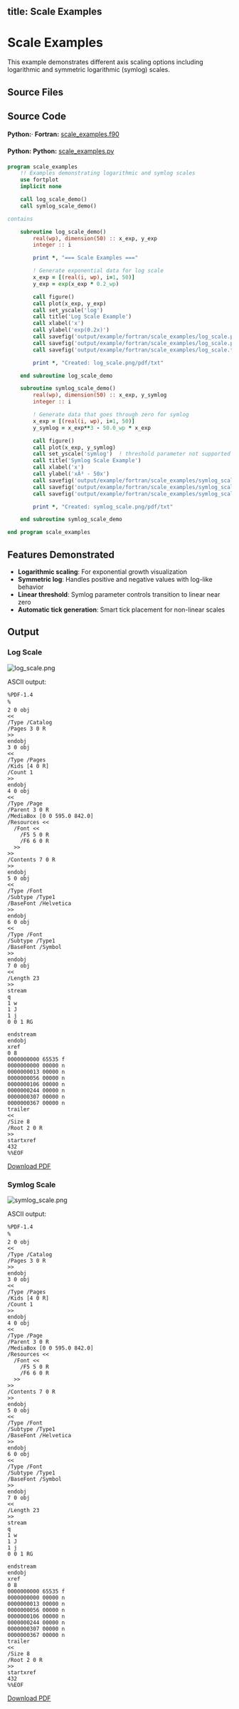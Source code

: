 title: Scale Examples
---

# Scale Examples

This example demonstrates different axis scaling options including logarithmic and symmetric logarithmic (symlog) scales.

## Source Files

## Source Code

**Python:**· **Fortran:** [scale_examples.f90](https://github.com/lazy-fortran/fortplot/blob/main/example/fortran/scale_examples/scale_examples.f90)

**Python:** **Python:** [scale_examples.py](https://github.com/lazy-fortran/fortplot/blob/main/example/python/scale_examples/scale_examples.py)

```fortran
program scale_examples
    !! Examples demonstrating logarithmic and symlog scales
    use fortplot
    implicit none

    call log_scale_demo()
    call symlog_scale_demo()

contains

    subroutine log_scale_demo()
        real(wp), dimension(50) :: x_exp, y_exp
        integer :: i

        print *, "=== Scale Examples ==="

        ! Generate exponential data for log scale
        x_exp = [(real(i, wp), i=1, 50)]
        y_exp = exp(x_exp * 0.2_wp)

        call figure()
        call plot(x_exp, y_exp)
        call set_yscale('log')
        call title('Log Scale Example')
        call xlabel('x')
        call ylabel('exp(0.2x)')
        call savefig('output/example/fortran/scale_examples/log_scale.png')
        call savefig('output/example/fortran/scale_examples/log_scale.pdf')
        call savefig('output/example/fortran/scale_examples/log_scale.txt')

        print *, "Created: log_scale.png/pdf/txt"

    end subroutine log_scale_demo

    subroutine symlog_scale_demo()
        real(wp), dimension(50) :: x_exp, y_symlog
        integer :: i

        ! Generate data that goes through zero for symlog
        x_exp = [(real(i, wp), i=1, 50)]
        y_symlog = x_exp**3 - 50.0_wp * x_exp

        call figure()
        call plot(x_exp, y_symlog)
        call set_yscale('symlog')  ! threshold parameter not supported yet
        call title('Symlog Scale Example')
        call xlabel('x')
        call ylabel('xÂ³ - 50x')
        call savefig('output/example/fortran/scale_examples/symlog_scale.png')
        call savefig('output/example/fortran/scale_examples/symlog_scale.pdf')
        call savefig('output/example/fortran/scale_examples/symlog_scale.txt')

        print *, "Created: symlog_scale.png/pdf/txt"

    end subroutine symlog_scale_demo

end program scale_examples
```

## Features Demonstrated

- **Logarithmic scaling**: For exponential growth visualization
- **Symmetric log**: Handles positive and negative values with log-like behavior
- **Linear threshold**: Symlog parameter controls transition to linear near zero
- **Automatic tick generation**: Smart tick placement for non-linear scales

## Output

### Log Scale

![log_scale.png](../../media/examples/scale_examples/log_scale.png)

ASCII output:
```
%PDF-1.4
%
2 0 obj
<<
/Type /Catalog
/Pages 3 0 R
>>
endobj
3 0 obj
<<
/Type /Pages
/Kids [4 0 R]
/Count 1
>>
endobj
4 0 obj
<<
/Type /Page
/Parent 3 0 R
/MediaBox [0 0 595.0 842.0]
/Resources <<
  /Font <<
    /F5 5 0 R
    /F6 6 0 R
  >>
>>
/Contents 7 0 R
>>
endobj
5 0 obj
<<
/Type /Font
/Subtype /Type1
/BaseFont /Helvetica
>>
endobj
6 0 obj
<<
/Type /Font
/Subtype /Type1
/BaseFont /Symbol
>>
endobj
7 0 obj
<<
/Length 23
>>
stream
q
1 w
1 J
1 j
0 0 1 RG

endstream
endobj
xref
0 8
0000000000 65535 f
0000000000 00000 n
0000000013 00000 n
0000000056 00000 n
0000000106 00000 n
0000000244 00000 n
0000000307 00000 n
0000000367 00000 n
trailer
<<
/Size 8
/Root 2 0 R
>>
startxref
432
%%EOF
```

[Download PDF](../../media/examples/scale_examples/log_scale.pdf                                                                                                                                                                                                                                                   )

### Symlog Scale

![symlog_scale.png](../../media/examples/scale_examples/symlog_scale.png)

ASCII output:
```
%PDF-1.4
%
2 0 obj
<<
/Type /Catalog
/Pages 3 0 R
>>
endobj
3 0 obj
<<
/Type /Pages
/Kids [4 0 R]
/Count 1
>>
endobj
4 0 obj
<<
/Type /Page
/Parent 3 0 R
/MediaBox [0 0 595.0 842.0]
/Resources <<
  /Font <<
    /F5 5 0 R
    /F6 6 0 R
  >>
>>
/Contents 7 0 R
>>
endobj
5 0 obj
<<
/Type /Font
/Subtype /Type1
/BaseFont /Helvetica
>>
endobj
6 0 obj
<<
/Type /Font
/Subtype /Type1
/BaseFont /Symbol
>>
endobj
7 0 obj
<<
/Length 23
>>
stream
q
1 w
1 J
1 j
0 0 1 RG

endstream
endobj
xref
0 8
0000000000 65535 f
0000000000 00000 n
0000000013 00000 n
0000000056 00000 n
0000000106 00000 n
0000000244 00000 n
0000000307 00000 n
0000000367 00000 n
trailer
<<
/Size 8
/Root 2 0 R
>>
startxref
432
%%EOF
```

[Download PDF](../../media/examples/scale_examples/symlog_scale.pdf                                                                                                                                                                                                                                                )

